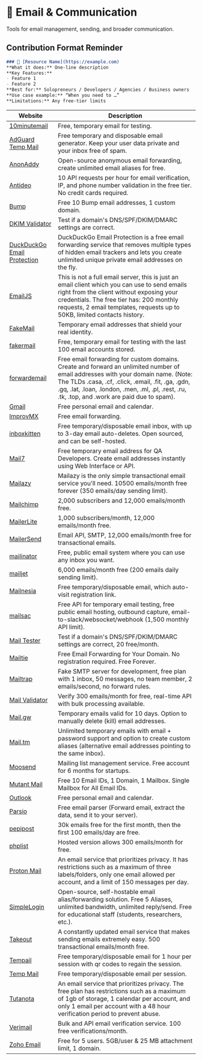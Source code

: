 # 📧 Email & Communication

Tools for email management, sending, and broader communication.

## Contribution Format Reminder
```markdown
### 🔧 [Resource Name](https://example.com)
**What it does:** One-line description  
**Key Features:**  
- Feature 1  
- Feature 2  
**Best for:** Solopreneurs / Developers / Agencies / Business owners  
**Use case example:** “When you need to …”  
**Limitations:** Any free-tier limits
```

| Website | Description |
|--------------------------------------|------------------------------------------------------------------------------------------------------------------------------------------------------------------------------------------------------------------------------------------------------------------------|
| [10minutemail](https://10minutemail.com/) | Free, temporary email for testing. |
| [AdGuard Temp Mail](https://adguard.com/en/temp-mail/overview.html) | Free temporary and disposable email generator. Keep your user data private and your inbox free of spam. |
| [AnonAddy](https://anonaddy.com/) | Open-source anonymous email forwarding, create unlimited email aliases for free. |
| [Antideo](https://antideo.com/) | 10 API requests per hour for email verification, IP, and phone number validation in the free tier. No credit cards required. |
| [Bump](https://bump.email/) | Free 10 Bump email addresses, 1 custom domain. |
| [DKIM Validator](https://dkimvalidator.com/) | Test if a domain's DNS/SPF/DKIM/DMARC settings are correct. |
| [DuckDuckGo Email Protection](https://duckduckgo.com/email/protection) | DuckDuckGo Email Protection is a free email forwarding service that removes multiple types of hidden email trackers and lets you create unlimited unique private email addresses on the fly. |
| [EmailJS](https://www.emailjs.com/) | This is not a full email server, this is just an email client which you can use to send emails right from the client without exposing your credentials. The free tier has: 200 monthly requests, 2 email templates, requests up to 50KB, limited contacts history. |
| [FakeMail](https://fakemail.net/) | Temporary email addresses that shield your real identity. |
| [fakermail](https://fakermail.com/) | Free, temporary email for testing with the last 100 email accounts stored. |
| [forwardemail](https://forwardemail.net/) | Free email forwarding for custom domains. Create and forward an unlimited number of email addresses with your domain name. (Note: The TLDs .casa, .cf, .click, .email, .fit, .ga, .gdn, .gq, .lat, .loan, .london, .men, .ml, .pl, .rest, .ru, .tk, .top, and .work are paid due to spam). |
| [Gmail](https://mail.google.com/) | Free personal email and calendar. |
| [ImprovMX](https://improvmx.com/) | Free email forwarding. |
| [inboxkitten](https://inboxkitten.com/) | Free temporary/disposable email inbox, with up to 3-day email auto-deletes. Open sourced, and can be self-hosted. |
| [Mail7](https://www.mail7.io/) | Free temporary email address for QA Developers. Create email addresses instantly using Web Interface or API. |
| [Mailazy](https://mailazy.com/) | Mailazy is the only simple transactional email service you'll need. 10500 emails/month free forever (350 emails/day sending limit). |
| [Mailchimp](https://mailchimp.com/) | 2,000 subscribers and 12,000 emails/month free. |
| [MailerLite](https://www.mailerlite.com/) | 1,000 subscribers/month, 12,000 emails/month free. |
| [MailerSend](https://www.mailersend.com/) | Email API, SMTP, 12,000 emails/month free for transactional emails. |
| [mailinator](https://www.mailinator.com/) | Free, public email system where you can use any inbox you want. |
| [mailjet](https://www.mailjet.com/) | 6,000 emails/month free (200 emails daily sending limit). |
| [Mailnesia](http://mailnesia.com/) | Free temporary/disposable email, which auto-visit registration link. |
| [mailsac](https://mailsac.com/) | Free API for temporary email testing, free public email hosting, outbound capture, email-to-slack/websocket/webhook (1,500 monthly API limit). |
| [Mail Tester](https://www.mail-tester.com/) | Test if a domain's DNS/SPF/DKIM/DMARC settings are correct, 20 free/month. |
| [Mailtie](https://mailtie.com/) | Free Email Forwarding for Your Domain. No registration required. Free Forever. |
| [Mailtrap](https://mailtrap.io/) | Fake SMTP server for development, free plan with 1 inbox, 50 messages, no team member, 2 emails/second, no forward rules. |
| [Mail Validator](https://isvalidemail.com/) | Verify 300 emails/month for free, real-time API with bulk processing available. |
| [Mail.gw](https://mail.gw/) | Temporary emails valid for 10 days. Option to manually delete (kill) email addresses. |
| [Mail.tm](https://mail.tm/) | Unlimited temporary emails with email + password support and option to create custom aliases (alternative email addresses pointing to the same inbox). |
| [Moosend](https://moosend.com/) | Mailing list management service. Free account for 6 months for startups. |
| [Mutant Mail](https://www.mutantmail.com/) | Free 10 Email IDs, 1 Domain, 1 Mailbox. Single Mailbox for All Email IDs. |
| [Outlook](https://outlook.live.com/) | Free personal email and calendar. |
| [Parsio](https://parsio.io/) | Free email parser (Forward email, extract the data, send it to your server). |
| [pepipost](https://pepipost.com/) | 30k emails free for the first month, then the first 100 emails/day are free. |
| [phplist](https://www.phplist.com/) | Hosted version allows 300 emails/month for free. |
| [Proton Mail](https://proton.me/mail) | An email service that prioritizes privacy. It has restrictions such as a maximum of three labels/folders, only one email allowed per account, and a limit of 150 messages per day. |
| [SimpleLogin](https://simplelogin.io/) | Open-source, self-hostable email alias/forwarding solution. Free 5 Aliases, unlimited bandwidth, unlimited reply/send. Free for educational staff (students, researchers, etc.). |
| [Takeout](https://takeout.co/) | A constantly updated email service that makes sending emails extremely easy. 500 transactional emails/month free. |
| [Tempail](https://tempail.com/) | Free temporary/disposable email for 1 hour per session with qr codes to regain the session. |
| [Temp Mail](https://temp-mail.org/) | Free temporary/disposable email per session. |
| [Tutanota](https://tutanota.com/) | An email service that prioritizes privacy. The free plan has restrictions such as a maximum of 1gb of storage, 1 calendar per account, and only 1 email per account with a 48 hour verification period to prevent abuse. |
| [Verimail](https://verimail.io/) | Bulk and API email verification service. 100 free verifications/month. |
| [Zoho Email](https://www.zoho.com/mail/) | Free for 5 users. 5GB/user & 25 MB attachment limit, 1 domain. |